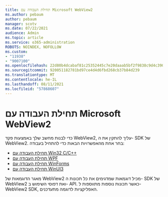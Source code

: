 ```yaml
---
title: תחילת העבודה עם Microsoft WebView2
ms.author: pebaum
author: pebaum
manager: scotv
ms.date: 07/22/2021
audience: Admin
ms.topic: article
ms.service: o365-administration
ROBOTS: NOINDEX, NOFOLLOW
ms.custom:
- "11938"
- "9007100"
ms.openlocfilehash: 22d80b4dcabaf81c25352445c7e20daaab5bf2f9838c9d4c39057bda423a2ecc
ms.sourcegitcommit: 920051182781bd97ce4d4d6fbd268cb37b84d239
ms.translationtype: MT
ms.contentlocale: he-IL
ms.lasthandoff: 08/11/2021
ms.locfileid: "57868607"
---
```

# <a name="get-started-with-microsoft-webview2"></a>תחילת העבודה עם Microsoft WebView2

כדי לבנות מחשב שלך באמצעות פקד WebView2, עליך להתקין את ה- SDK של WebView2. בחר אחת מהאפשרויות הבאות כדי להתחיל בעבודה:

- [תחילת העבודה עם Win32 C/C++](https://docs.microsoft.com/microsoft-edge/webview2/get-started/win32)
- [תחילת העבודה עם WPF](https://docs.microsoft.com/microsoft-edge/webview2/get-started/wpf)
- [תחילת העבודה עם WinForms](https://docs.microsoft.com/microsoft-edge/webview2/get-started/winforms)
- [תחילת העבודה עם WinUI3](https://docs.microsoft.com/microsoft-edge/webview2/get-started/winui)

מאגר הדוגמאות של WebView2 מכיל דוגמאות שמדגימים את כל תכונות ה- SDK של WebView2 ואת דפוסי השימוש ב- API. כאשר תכונות נוספות מתווספות ל- WebView2 SDK, האפליקציות לדוגמה מתעדכנים.

